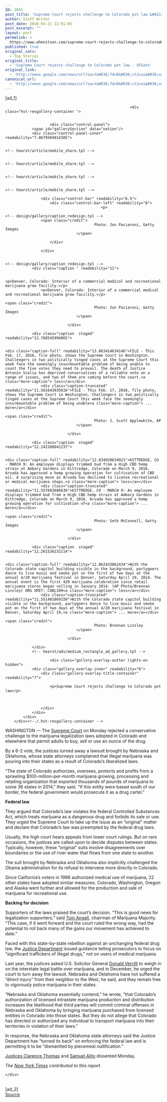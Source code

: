 ```yaml
---
ID: 2055
post_title: 'Supreme Court rejects challenge to Colorado pot law &#8211; SFGate'
author: Staff Writer
post_date: 2016-03-21 22:01:05
post_excerpt: ""
layout: post
permalink: >
  https://www.whenitson.com/supreme-court-rejects-challenge-to-colorado-pot-law-sfgate/
published: true
original_cats:
  - Top Stories
original_title:
  - 'Supreme Court rejects challenge to Colorado pot law - SFGate'
original_link:
  - 'http://news.google.com/news/url?sa=t&#038;fd=R&#038;ct2=us&#038;usg=AFQjCNHYbOE8XMBVyqd7-pR8GbfItCMCKA&#038;clid=c3a7d30bb8a4878e06b80cf16b898331&#038;cid=52779066861990&#038;ei=IG_wVtibCZSRhAHflZqIBQ&#038;url=http://www.sfgate.com/nation/article/Supreme-Court-rejects-challenge-to-Colorado-pot-6929460.php'
canonical_url:
  - 'http://news.google.com/news/url?sa=t&#038;fd=R&#038;ct2=us&#038;usg=AFQjCNHYbOE8XMBVyqd7-pR8GbfItCMCKA&#038;clid=c3a7d30bb8a4878e06b80cf16b898331&#038;cid=52779066861990&#038;ei=IG_wVtibCZSRhAHflZqIBQ&#038;url=http://www.sfgate.com/nation/article/Supreme-Court-rejects-challenge-to-Colorado-pot-6929460.php'
---
```

 [ad_1]
<br><div readability="109.98360381462">
        <!-- hearst/article/types/story_body_r2.tpl -->

<div class="asset_gallery"><!-- gallery float --><!-- design/gallery/main_redesign.tpl -->


                                                            <div class="hst-resgallery-container ">
            
            
                        <div class="control-panel">
                <span id="gallerySection" data="nation"/>
                <div class="control-panel-inner" readability="7.8679504814305">
                                                                                                                                                                                                                                                                                                                                                                                                        
                                                                                                                                                                                                                                <!-- hearst/article/mobile_share.tpl -->


<!-- e hearst/article/mobile_share.tpl -->
                                                                                                                                                                                                                                                                                                                                                                                                                                                                                
                                                                                                                                                                                                                                <!-- hearst/article/mobile_share.tpl -->


<!-- e hearst/article/mobile_share.tpl -->
                                                                                                                                                                                                                                                                                                                                                                                                                                                                                
                                                                                                                                                                                                                                <!-- hearst/article/mobile_share.tpl -->


<!-- e hearst/article/mobile_share.tpl -->
                                                                                                                                                                                                                                                                                                                                                                                                                                                                                
                                                                                                                                                                                                                                <!-- hearst/article/mobile_share.tpl -->


<!-- e hearst/article/mobile_share.tpl -->
                                                                                                        
                    <div class="control-bar" readability="6.5">
                        <div class="control-bar-left" readability="8">
                                               <p>
                                                                                                                                                                              <!-- design/gallery/caption_redesign.tpl -->
                    <span class="credit">
                                            Photo: Jon Paciaroni, Getty Images
                                    </span>
            
<!-- e design/gallery/caption_redesign.tpl -->                                                                                                       </p>
                        </div>
                        
                    </div>
                    
                                                                                                                                                                                                                                                                                                                                                                                                                                    <!-- design/gallery/caption_redesign.tpl -->
                <div class="caption " readability="11">
                                                                            
                                                                                                                                                                                                                                            <p>Denver, Colorado- Interior of a commercial medical and recreational marijuana grow facility.</p>
                    <p>Denver, Colorado- Interior of a commercial medical and recreational marijuana grow facility.</p>
                                                                                    <span class="credit">
                                            Photo: Jon Paciaroni, Getty Images
                                    </span>
            
                                </div>
            
<!-- e design/gallery/caption_redesign.tpl -->                                                                                                                                                                                                                                                                                                                                                                                                                                                                                                                        <!-- design/gallery/caption_redesign.tpl -->
                <div class="caption  staged" readability="12.768545994065">
                                                                            
                                                                                                                                                                                                                                            <div class="caption-full" readability="13.863414634146">FILE - This Feb. 17, 2016, file photo, shows the Supreme Court in Washington. Challengers in two politically tinged cases at the Supreme Court this week face the seemingly insurmountable problem of being unable to count the five votes they need to prevail. The death of Justice Antonin Scalia has deprived conservatives of a reliable vote on a range of issues, and two of them are coming before the court.<a class="more-caption"> less</a></div>
                    <div class="caption-truncated" readability="11.561643835616">FILE - This Feb. 17, 2016, file photo, shows the Supreme Court in Washington. Challengers in two politically tinged cases at the Supreme Court this week face the seemingly insurmountable problem of being unable<a class="more-caption"> ... more</a></div>
                                                                                    <span class="credit">
                                            Photo: J. Scott Applewhite, AP
                                    </span>
            
                                </div>
            
<!-- e design/gallery/caption_redesign.tpl -->                                                                                                                                                                                                                                                                                                                                                                                                                                                                                                                        <!-- design/gallery/caption_redesign.tpl -->
                <div class="caption  staged" readability="12.242268041237">
                                                                            
                                                                                                                                                                                                                                            <div class="caption-full" readability="12.834920634921">KITTREDGE, CO - MARCH 9: An employee displays trimmed bud from a High CBD hemp strain at Ambary Gardens in Kittredge, Colorado on March 9, 2016. Arvada has approved a hemp growing operation for cultivation of CBD oil. A surprising move as Arvada has declined to license recreational or medical marijuana shops.<a class="more-caption"> less</a></div>
                    <div class="caption-truncated" readability="11.557603686636">KITTREDGE, CO - MARCH 9: An employee displays trimmed bud from a High CBD hemp strain at Ambary Gardens in Kittredge, Colorado on March 9, 2016. Arvada has approved a hemp growing operation for cultivation of<a class="more-caption"> ... more</a></div>
                                                                                    <span class="credit">
                                            Photo: Seth McConnell, Getty Images
                                    </span>
            
                                </div>
            
<!-- e design/gallery/caption_redesign.tpl -->                                                                                                                                                                                                                                                                                                                                                                                                                                                                                                                        <!-- design/gallery/caption_redesign.tpl -->
                <div class="caption  staged" readability="12.261526232114">
                                                                            
                                                                                                                                                                                                                                            <div class="caption-full" readability="12.862433862434">With the Colorado state capitol building visible in the background, partygoers dance to live music and smoke pot on the first of two days at the annual 4/20 marijuana festival in Denver, Saturday April 19, 2014. The annual event is the first 420 marijuana celebration since retail marijuana stores began selling in January 2014. (AP Photo/Brennan Linsley) ORG XMIT: COBL109<a class="more-caption"> less</a></div>
                    <div class="caption-truncated" readability="11.551401869159">With the Colorado state capitol building visible in the background, partygoers dance to live music and smoke pot on the first of two days at the annual 4/20 marijuana festival in Denver, Saturday April 19,<a class="more-caption"> ... more</a></div>
                                                                                    <span class="credit">
                                            Photo: Brennan Linsley
                                    </span>
            
                                </div>
            
<!-- e design/gallery/caption_redesign.tpl -->                                                                                                        
                </div>
                <!-- hearst/ads/medium_rectangle_ad_gallery.tpl -->


<!-- e hearst/ads/medium_rectangle_ad_gallery.tpl -->            </div>
                        <div class="gallery-overlay-outter lights-on hidden">
                <div class="gallery-overlay-inner" readability="6">
                    <div class="gallery-overlay-title-container" readability="7">
                        
                        <p>Supreme Court rejects challenge to Colorado pot law</p>
                        
                        
                        
                    </div>
                </div>
            </div>
        </div><!--/.hst-resgallery-container -->
<!-- e design/gallery/main_redesign.tpl --></div><!-- /gallery float --><p>WASHINGTON — The <a href="http://www.sfgate.com/search/?action=search&amp;channel=nation&amp;inlineLink=1&amp;searchindex=gsa&amp;query=%22Supreme+Court%22">Supreme Court</a> on Monday rejected a conservative challenge to the marijuana legalization laws adopted in Colorado and elsewhere that permit adults to buy, sell or use an ounce of the drug.</p>
<p>By a 6-2 vote, the justices turned away a lawsuit brought by Nebraska and Oklahoma, whose state attorneys complained that illegal marijuana was pouring into their states as a result of Colorado’s liberalized laws.</p><!-- fixed-asset perfectPixelWide --><!-- hearst/item/standalone.tpl -->
<!-- e fixed-asset perfectPixelWide -->
<p>“The state of Colorado authorizes, oversees, protects and profits from a sprawling $100-million-per-month marijuana growing, processing and retailing organization that exported thousands of pounds of marijuana to some 36 states in 2014,” they said. “If this entity were based south of our border, the federal government would prosecute it as a drug cartel.”</p>
<p><strong>Federal law</strong></p>
<p>They argued that Colorado’s law violates the federal Controlled Substances Act, which treats marijuana as a dangerous drug and forbids its sale or use. They urged the Supreme Court to take up the issue as an “original” matter and declare that Colorado’s law was preempted by the federal drug laws.</p><!-- /relatedlinks float --><p>Usually, the high court hears appeals from lower court rulings. But on rare occasions, the justices are called upon to decide disputes between states. Typically, however, these “original” suits involve disagreements over boundaries or the use of river water that flows from one state to another.</p>
<p>The suit brought by Nebraska and Oklahoma also implicitly challenged the Obama administration for its refusal to intervene more directly in Colorado.</p>
<p>Since California’s voters in 1996 authorized medical use of marijuana, 22 other states have adopted similar measures. Colorado, Washington, Oregon and Alaska went further and allowed for the production and sale of marijuana for recreational use.</p>
<p><strong>Backing for decision</strong></p>
<p>Supporters of the laws praised the court’s decision. “This is good news for legalization supporters,” said <a href="http://www.sfgate.com/search/?action=search&amp;channel=nation&amp;inlineLink=1&amp;searchindex=gsa&amp;query=%22Tom+Angell%22">Tom Angell</a>, chairman of Marijuana Majority. “This case, if it went forward and the court ruled the wrong way, had the potential to roll back many of the gains our movement has achieved to date.”</p>
<p>Faced with this state-by-state rebellion against an unchanging federal drug law, the <a href="http://www.sfgate.com/search/?action=search&amp;channel=nation&amp;inlineLink=1&amp;searchindex=gsa&amp;query=%22Justice+Department%22">Justice Department</a> issued guidance telling prosecutors to focus on “significant traffickers of illegal drugs,” not on users of medical marijuana.</p>
<p>Last year, the justices asked U.S. Solicitor General <a href="http://www.sfgate.com/search/?action=search&amp;channel=nation&amp;inlineLink=1&amp;searchindex=gsa&amp;query=%22Donald+Verrilli%22">Donald Verrilli</a> to weigh in on the interstate legal battle over marijuana, and in December, he urged the court to turn away the lawsuit. Nebraska and Oklahoma have not suffered a “direct injury” from their neighbor to the West, he said, and they remain free to vigorously police marijuana in their states.</p>
<p>“Nebraska and Oklahoma essentially contend,” he wrote, “that Colorado’s authorization of licensed intrastate marijuana production and distribution increases the likelihood that third parties will commit criminal offenses in Nebraska and Oklahoma by bringing marijuana purchased from licensed entities in Colorado into those states. But they do not allege that Colorado has directed or authorized any individual to transport marijuana into their territories in violation of their laws.”</p>
<p>In response, the Nebraska and Oklahoma state attorneys said the Justice Department has “turned its back” on enforcing the federal law and is permitting it to be “dismantled by piecemeal nullification.”</p>
<p><a href="http://www.sfgate.com/search/?action=search&amp;channel=nation&amp;inlineLink=1&amp;searchindex=gsa&amp;query=%22Justices+Clarence+Thomas%22">Justices Clarence Thomas</a> and <a href="http://www.sfgate.com/search/?action=search&amp;channel=nation&amp;inlineLink=1&amp;searchindex=gsa&amp;query=%22Samuel+Alito%22">Samuel Alito</a> dissented Monday.</p>
<p><em>The <a href="http://www.sfgate.com/search/?action=search&amp;channel=nation&amp;inlineLink=1&amp;searchindex=gsa&amp;query=%22New+York+Times%22">New York Times</a> contributed to this report.</em></p>

<!-- e hearst/article/types/story_body_r2.tpl -->
    </div>
<br>[ad_2]
<br><a href="http://news.google.com/news/url?sa=t&#038;fd=R&#038;ct2=us&#038;usg=AFQjCNHYbOE8XMBVyqd7-pR8GbfItCMCKA&#038;clid=c3a7d30bb8a4878e06b80cf16b898331&#038;cid=52779066861990&#038;ei=IG_wVtibCZSRhAHflZqIBQ&#038;url=http://www.sfgate.com/nation/article/Supreme-Court-rejects-challenge-to-Colorado-pot-6929460.php">Source </a>